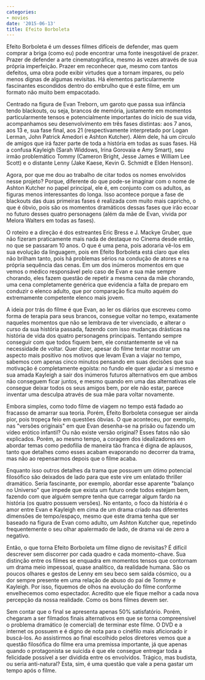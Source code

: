 ```yaml
---
categories:
- movies
date: '2015-06-13'
title: Efeito Borboleta
---
```


Efeito Borboleta é um desses filmes difíceis de defender, mas quem comprar a briga (como eu) pode encontrar uma fonte inesgotável de prazer. Prazer de defender a arte cinematográfica, mesmo às vezes através de sua própria imperfeição. Prazer em reconhecer que, mesmo com tantos defeitos, uma obra pode exibir virtudes que a tornam ímpares, ou pelo menos dignas de algumas revisitas. Há elementos particularmente fascinantes escondidos dentro do embrulho que é este filme, em um formato não muito bem empacotado.

Centrado na figura de Evan Treborn, um garoto que passa sua infância tendo blackouts, ou seja, brancos de memória, justamente em momentos particularmente tensos e potencialmente importantes do início de sua vida, acompanhamos seu desenvolvimento em três fases distintas: aos 7 anos, aos 13 e, sua fase final, aos 21 (respectivamente interpretado por Logan Lerman, John Patrick Amedori e Ashton Kutcher). Além dele, há um círculo de amigos que irá fazer parte de toda a história em todas as suas fases. Há a confusa Kayleigh (Sarah Widdows, Irina Gorovaia e Amy Smart), seu irmão problemático Tommy (Cameron Bright, Jesse James e William Lee Scott) e o distante Lenny (Jake Kaese, Kevin G. Schmidt e Elden Henson).

Agora, por que me dou ao trabalho de citar todos os nomes envolvidos nesse projeto? Porque, diferente do que pode-se imaginar com o nome de Ashton Kutcher no papel principal, ele é, em conjunto com os adultos, as figuras menos interessantes do longa. Isso acontece porque a fase de blackouts das duas primeiras fases é realizada com muito mais capricho, o que é óbvio, pois são os momentos dramáticos dessas fases que irão ecoar no futuro desses quatro personagens (além da mãe de Evan, vivida por Melora Walters em todas as fases).

O roteiro e a direção é dos estreantes Eric Bress e J. Mackye Gruber, que não fizeram praticamente mais nada de destaque no Cinema desde então, no que se passaram 10 anos. O que é uma pena, pois adoraria vê-los em sua evolução da linguagem, pois em Efeito Borboleta está claro que eles não brilham tanto, pois há problemas sérios na condução de atores e na própria sequência das cenas. Em um dos inúmeros momentos em que vemos o médico responsável pelo caso de Evan e sua mãe sempre chorando, eles fazem questão de repetir a mesma cena da mãe chorando, uma cena completamente genérica que evidencia a falta de preparo em conduzir o elenco adulto, que por comparação fica muito aquém do extremamente competente elenco mais jovem.

A ideia por trás do filme é que Evan, ao ler os diários que escreveu como forma de terapia para seus brancos, consegue voltar no tempo, exatamente naqueles momentos que não se lembrava de ter vivenciado, e alterar o curso da sua história passada, fazendo com isso mudanças drásticas na história de vida dos quatro personagens principais. Tentando sempre conseguir com que todos fiquem bem, ele constantemente se vê na necessidade de voltar. Quer dizer, apesar do filme tentar mostrar um aspecto mais positivo nos motivos que levam Evan a viajar no tempo, sabemos com apenas cinco minutos pensando em suas decisões que sua motivação é completamente egoísta: no fundo ele quer ajudar a si mesmo e sua amada Kayleigh a sair dos inúmeros futuros alternativos em que ambos não conseguem ficar juntos, e mesmo quando em uma das alternativas ele consegue deixar todos os seus amigos bem, por ele não estar, parece inventar uma desculpa através de sua mãe para voltar novamente.

Embora simples, como todo filme de viagem no tempo está fadado ao fracasso de amarrar sua teoria. Porém, Efeito Borboleta consegue ser ainda pior, pois tropeça feio em questões óbvias. O que aconteceu, por exemplo, nas "versões originais" em que Evan desenha-se na prisão ou fazendo um vídeo erótico infantil? Ou não existe versão original? Esses fatos não são explicados. Porém, ao mesmo tempo, a coragem dos idealizadores em abordar temas como pedofilia de maneira tão franca é digna de aplausos, tanto que detalhes como esses acabam evaporando no decorrer da trama, mas não ao repensarmos depois que o filme acaba.

Enquanto isso outros detalhes da trama que possuem um ótimo potencial filosófico são deixados de lado para que este vire um enlatado thriller dramático. Seria fascinante, por exemplo, abordar esse aparente "balanço no Universo" que impede que exista um futuro onde todos estejam bem, fazendo com que alguém sempre tenha que carregar algum fardo na história (os quatro possuem versões). No entanto, o foco da história é o amor entre Evan e Kayleigh em cima de um drama criado nas diferentes dimensões de tempo/espaço, mesmo que este drama tenha que ser baseado na figura de Evan como adulto, um Ashton Kutcher que, repetindo frequentemente o seu olhar apalermado de lado, de drama vai de zero a negativo.

Então, o que torna Efeito Borboleta um filme digno de revisitas? É difícil descrever sem discorrer por cada quadro e cada momento-chave. Sua distinção entre os filmes se enquadra em momentos tensos que contornam um drama meio impessoal, quase analítico, da realidade humana. São os poucos olhares e gestos de Lenny em seu beco sem saída cósmico, ou a dor sempre presente em uma relação de abuso do pai de Tommy e Kayleigh. Por isso, fiquemos de olhos na evolução do filme conforme envelhecemos como espectador. Acredito que ele fique melhor a cada nova percepção da nossa realidade. Como os bons filmes devem ser.

Sem contar que o final se apresenta apenas 50% satisfatório. Porém, chegaram a ser filmados finais alternativos em que se torna compreensível o problema dramático (e comercial) de terminar este filme. O DVD e a internet os possuem e é digno de nota para o cinéfilo mais aficionado ir buscá-los. Ao assistirmos ao final escolhido pelos diretores vemos que a questão filosófica do filme era uma premissa importante, já que apenas quando o protagonista se suicida é que ele consegue entregar toda a felicidade possível a ser dividida entre os envolvidos. Trágico, mas budista, ou seria anti-natural? Esta, sim, é uma questão que vale a pena gastar um tempo após o filme.